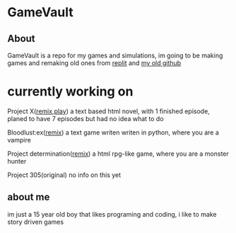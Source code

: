 # GameVault

## About
GameVault is a repo for my games and simulations, im going to be making games and remaking old ones from [replit](https://replit.com/@CTSInc/MintyTimelyGraphics) and [my old github](https://github.com/cross-sans)


# currently working on
Project X([remix](https://github.com/cross-sans/xhentai),[play](https://cross-sans.github.io/xhentai/))
a text based html novel, with 1 finished episode, planed to have 7 episodes but had no idea what to do

Bloodlust:ex([remix](https://replit.com/@CTSInc/project-vamp?v=1))
a text game writen writen in python, where you are a vampire

Project determination([remix](https://replit.com/@CTSInc/MintyTimelyGraphics?v=1))
a html rpg-like game, where you are a monster hunter


Project 305(original)
no info on this yet

## about me
im just a 15 year old boy that likes programing and coding, i like to make story driven games